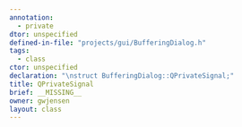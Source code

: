 ```yaml
---
annotation:
  - private
dtor: unspecified
defined-in-file: "projects/gui/BufferingDialog.h"
tags:
  - class
ctor: unspecified
declaration: "\nstruct BufferingDialog::QPrivateSignal;"
title: QPrivateSignal
brief: __MISSING__
owner: gwjensen
layout: class
---
```

